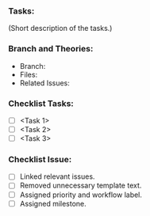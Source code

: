 <!--- Use this template as a template for the issue --->

### Tasks:

(Short description of the tasks.)

### Branch and Theories:

* Branch: <Branch>
* Files: <List of theories>
* Related Issues: <Issue ID>

### Checklist Tasks:

- [ ] <Task 1>
- [ ] <Task 2>
- [ ] <Task 3>

### Checklist Issue:

- [ ] Linked relevant issues.
- [ ] Removed unnecessary template text.
- [ ] Assigned priority and workflow label.
- [ ] Assigned milestone.

<!--- Do not change anything below this line --->
